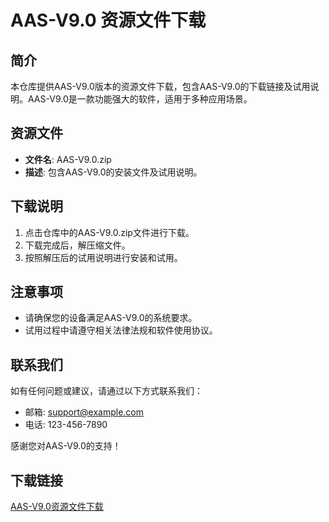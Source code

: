 # AAS-V9.0 资源文件下载

## 简介
本仓库提供AAS-V9.0版本的资源文件下载，包含AAS-V9.0的下载链接及试用说明。AAS-V9.0是一款功能强大的软件，适用于多种应用场景。

## 资源文件
- **文件名**: AAS-V9.0.zip
- **描述**: 包含AAS-V9.0的安装文件及试用说明。

## 下载说明
1. 点击仓库中的AAS-V9.0.zip文件进行下载。
2. 下载完成后，解压缩文件。
3. 按照解压后的试用说明进行安装和试用。

## 注意事项
- 请确保您的设备满足AAS-V9.0的系统要求。
- 试用过程中请遵守相关法律法规和软件使用协议。

## 联系我们
如有任何问题或建议，请通过以下方式联系我们：
- 邮箱: support@example.com
- 电话: 123-456-7890

感谢您对AAS-V9.0的支持！

## 下载链接

[AAS-V9.0资源文件下载](https://pan.quark.cn/s/d6869e0546fb)